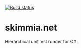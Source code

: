 [![Build status](https://ci.appveyor.com/api/projects/status/uqt2ny5qpt14pv6u/branch/master?svg=true)](https://ci.appveyor.com/project/xwipeoutx/skimmia-net/branch/master)

# skimmia.net

Hierarchical unit test runner for C#
